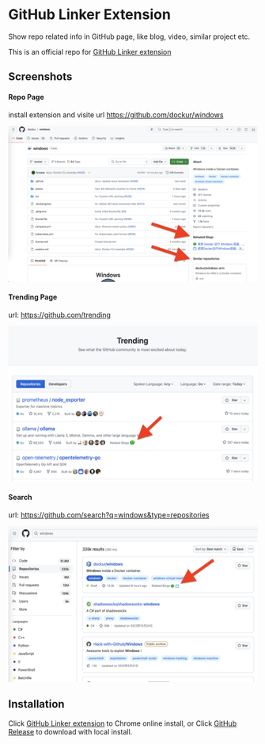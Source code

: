 # GitHub Linker Extension

Show repo related info in GitHub page, like blog, video, similar project etc.

This is an official repo for <a href="https://chromewebstore.google.com/detail/github-linker/onibhfpjiiendmejmgccflkcjhifgbgn">GitHub Linker extension</a>

## Screenshots

#### Repo Page

install extension and visite url https://github.com/dockur/windows

![](images/demo.png)

#### Trending Page

url: https://github.com/trending

![](images/demo-trending.png)

#### Search

url: https://github.com/search?q=windows&type=repositories

![](images/demo-search.png)

## Installation

Click <a href="https://chromewebstore.google.com/detail/github-linker/onibhfpjiiendmejmgccflkcjhifgbgn">GitHub Linker extension</a> to Chrome online install, or Click [GitHub Release](https://github.com/ZhuPeng/github_linker/releases) to download with local install.
